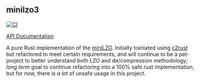 minilzo3 
---

[![CI](https://github.com/milesgranger/minilzo3/workflows/CI/badge.svg?branch=master)](https://github.com/milesgranger/minilzo3/actions?query=branch=master)

[API Documentation](https://docs.rs/minilzo3)

A pure Rust implementation of the [miniLZO](http://www.oberhumer.com/opensource/lzo/). Initially tranlated using 
[c2rust](https://github.com/immunant/c2rust) but refactored to meet certain requirements, and will continue to be a 
pet-project to better understand both LZO and de/compression methodology; _long term_ goal to continue
refactoring into a 100% safe rust implementation, but for now, there is _a lot_ of unsafe usage in this project.
